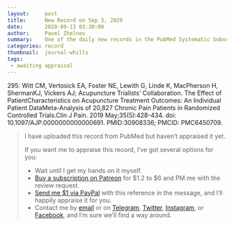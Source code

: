 ```yaml
---
layout:     post
title:      New Record on Sep 3, 2020
date:       2020-09-13 03:30:00
author:     Pavel Zhelnov
summary:    One of the daily new records in the PubMed Systematic Subset indexed by Sep 3, 2020.
categories: record
thumbnail:  journal-whills
tags:
 - awaiting appraisal
---
```


295: Witt CM, Vertosick EA, Foster NE, Lewith G, Linde K, MacPherson H, ShermanKJ, Vickers AJ; Acupuncture Trialists’ Collaboration. The Effect of PatientCharacteristics on Acupuncture Treatment Outcomes: An Individual Patient DataMeta-Analysis of 20,827 Chronic Pain Patients in Randomized Controlled Trials.Clin J Pain. 2019 May;35(5):428-434. doi: 10.1097/AJP.0000000000000691. PMID:30908336; PMCID: PMC6450709.


> I have uploaded this record from PubMed but haven’t appraised it yet.
>
> If you want me to appraise this record, I’ve got several options for you:
> * Wait until I get my hands on it myself.
> * [Buy a subscription on Patreon](https://patreon.com/zheln) for $1.2 to $6 and PM me with the review request.
> * [Send me $1 via PayPal](https://paypal.me/pjelnov) with this reference in the message, and I’ll happily appraise it for you.
> * Contact me by [email](mailto:pavel@zheln.com) or on [Telegram](https://t.me/drzhelnov), [Twitter](https://twitter.com/drzhelnov), [Instagram](https://instagram.com/igzheln), or [Facebook](https://facebook.com/drzhelnov), and I’m sure we’ll find a way around.

